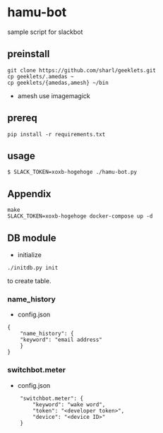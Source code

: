 hamu-bot
========

sample script for slackbot

## preinstall
```
git clone https://github.com/sharl/geeklets.git
cp geeklets/.amedas ~
cp geeklets/{amedas,amesh} ~/bin
```

- amesh use imagemagick

## prereq
```
pip install -r requirements.txt
```

## usage

```
$ SLACK_TOKEN=xoxb-hogehoge ./hamu-bot.py
```

## Appendix
```
make
SLACK_TOKEN=xoxb-hogehoge docker-compose up -d
```

## DB module

- initialize
```
./initdb.py init
```
to create table.

### name_history

- config.json
```
{
    "name_history": {
	"keyword": "email address"
    }
}
```

### switchbot.meter

- config.json
```
    "switchbot.meter": {
        "keyword": "wake word",
        "token": "<developer token>",
        "device": "<device ID>"
    }
```
